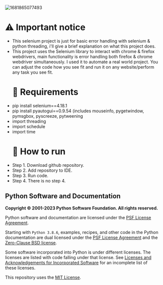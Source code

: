 ![1681865077493](https://github.com/D3ADSHOTI/Selenium-Error-handler/assets/76398764/726092cd-64ce-4d0f-abbd-bae9ca79a8bd)

<h1 tabindex="-1" class="heading-element" dir="auto"><g-emoji class="g-emoji" alias="warning">⚠️</g-emoji> Important notice</h1>
<ul dir="auto">
<li>This selenium project is just for basic error handling with selenium & python threading, i'll give a brief explanation on what this project does.</li>
<li>This project uses the Selenium library to interact with chrome & firefox webdrivers, main functionality is error handling both firefox & chrome webdriver simultaneously. I used it to automate a real world project. You can adjust the code how you see fit and run it on any website/perform any task you see fit.</li>
<h1 tabindex="-1" class="heading-element" dir="auto"><g-emoji class="g-emoji" alias="warning">🌟</g-emoji> Requirements</h1>
<li>pip install selenium==4.18.1</li>
<li>pip install pyautogui==0.9.54 (includes mouseinfo, pygetwindow, pymsgbox, pyscreeze, pytweening</li>
<li>import threading</li>
<li>import schedule</li>
<li>import time</li>
<h1 tabindex="-1" class="heading-element" dir="auto"><g-emoji class="g-emoji" alias="warning">🎉</g-emoji> How to run</h1>
<li>Step 1. Download github repository.</li>
<li>Step 2. Add repository to IDE.</li>
<li>Step 3. Run code.</li>
<li>Step 4. There is no step 4.</li>
</ul>

<h2 tabindex="-1" class="heading-element" dir="auto">Python Software and Documentation</h2>
<p dir="auto"><strong>Copyright © 2001-2023 Python Software Foundation. All rights reserved.</strong></p>
<p dir="auto">Python software and documentation are licensed under the <a href="https://docs.python.org/3/license.html#psf-license" rel="nofollow">PSF License Agreement</a>.</p>
<p dir="auto">Starting with <code>Python 3.8.6</code>, examples, recipes, and other code in the Python documentation are dual licensed under the <a href="https://docs.python.org/3/license.html#psf-license" rel="nofollow">PSF License Agreement</a> and the <a href="https://docs.python.org/3/license.html#zero-clause-bsd-license-for-code-in-the-python-release-documentation" rel="nofollow">Zero-Clause BSD license</a>.</p>
<p dir="auto">Some software incorporated into Python is under different licenses. The licenses are listed with code falling under that license. See <a href="https://docs.python.org/3/license.html#otherlicenses" rel="nofollow">Licenses and Acknowledgements for Incorporated Software</a> for an incomplete list of these licenses.</p>
</ul>
<p dir="auto">This repository uses the <a href="/exercism/python/blob/main/LICENSE">MIT License</a>.</p>
